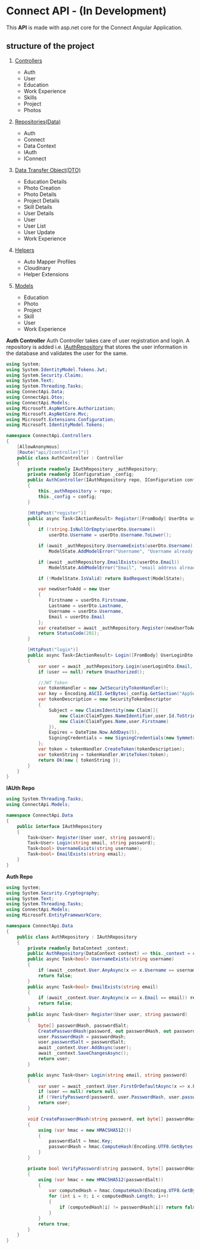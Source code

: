# Connect API - (In Development)
This **API** is made with asp.net core for the Connect Angular Application.

## structure of the project
1. [Controllers](https://github.com/knowTheHp/connect-api/tree/master/Controllers)
    * Auth
    * User
    * Education
    * Work Experience
    * Skills
    * Project
    * Photos
    
2. [Repositories(Data)](https://github.com/knowTheHp/connect-api/tree/master/Data)
    * Auth
    * Connect
    * Data Context
    * IAuth
    * IConnect


3. [Data Transfer Object(DTO)](https://github.com/knowTheHp/connect-api/tree/master/Dtos)
    * Education Details
    * Photo Creation
    * Photo Details
    * Project Details
    * Skill Details
    * User Details
    * User
    * User List
    * User Update
    * Work Experience

4. [Helpers](https://github.com/knowTheHp/connect-api/tree/master/Helpers)
    * Auto Mapper Profiles
    * Cloudinary
    * Helper Extensions
    
5. [Models](https://github.com/knowTheHp/connect-api/tree/master/Models)
    * Education
    * Photo
    * Project
    * Skill
    * User
    * Work Experience
    
    
**Auth Controller**
Auth Controller takes care of user registration and login. A repository is added i.e. [IAuthRepository](https://github.com/knowTheHp/connect-api/blob/master/Data/IAuthRepository.cs) that stores the user information in the database and validates the user for the same.

```c#
using System;
using System.IdentityModel.Tokens.Jwt;
using System.Security.Claims;
using System.Text;
using System.Threading.Tasks;
using ConnectApi.Data;
using ConnectApi.Dtos;
using ConnectApi.Models;
using Microsoft.AspNetCore.Authorization;
using Microsoft.AspNetCore.Mvc;
using Microsoft.Extensions.Configuration;
using Microsoft.IdentityModel.Tokens;

namespace ConnectApi.Controllers
{
    [AllowAnonymous]
    [Route("api/[controller]")]
    public class AuthController : Controller
    {
        private readonly IAuthRepository _authRepository;
        private readonly IConfiguration _config;
        public AuthController(IAuthRepository repo, IConfiguration config)
        {
            this._authRepository = repo;
            this._config = config;
        }

        [HttpPost("register")]
        public async Task<IActionResult> Register([FromBody] UserDto userDto)
        {
            if (!string.IsNullOrEmpty(userDto.Username))
                userDto.Username = userDto.Username.ToLower();

            if (await _authRepository.UsernameExists(userDto.Username))
                ModelState.AddModelError("Username", "Username already exists");

            if (await _authRepository.EmailExists(userDto.Email))
                ModelState.AddModelError("Email", "email address already exists");

            if (!ModelState.IsValid) return BadRequest(ModelState);

            var newUserToAdd = new User
            {
                Firstname = userDto.Firstname,
                Lastname = userDto.Lastname,
                Username = userDto.Username,
                Email = userDto.Email
            };
            var createUser = await _authRepository.Register(newUserToAdd, userDto.Password);
            return StatusCode(201);
        }

        [HttpPost("login")]
        public async Task<IActionResult> Login([FromBody] UserLoginDto userLoginDto)
        {
            var user = await _authRepository.Login(userLoginDto.Email, userLoginDto.Password);
            if (user == null) return Unauthorized();

            //JWT Token
            var tokenHandler = new JwtSecurityTokenHandler();
            var key = Encoding.ASCII.GetBytes(_config.GetSection("AppSettings:Token").Value);
            var tokenDescription = new SecurityTokenDescriptor
            {
                Subject = new ClaimsIdentity(new Claim[]{
                    new Claim(ClaimTypes.NameIdentifier,user.Id.ToString()),
                    new Claim(ClaimTypes.Name,user.Firstname)
                }),
                Expires = DateTime.Now.AddDays(5),
                SigningCredentials = new SigningCredentials(new SymmetricSecurityKey(key), SecurityAlgorithms.HmacSha512Signature)
            };
            var token = tokenHandler.CreateToken(tokenDescription);
            var tokenString = tokenHandler.WriteToken(token);
            return Ok(new { tokenString });
        }
    }
}
````

**IAUth Repo**

```c#
using System.Threading.Tasks;
using ConnectApi.Models;

namespace ConnectApi.Data
{
    public interface IAuthRepository
    {
        Task<User> Register(User user, string password);
        Task<User> Login(string email, string password);
        Task<bool> UsernameExists(string username);
        Task<bool> EmailExists(string email);
    }
}
```
**Auth Repo**
```c#
using System;
using System.Security.Cryptography;
using System.Text;
using System.Threading.Tasks;
using ConnectApi.Models;
using Microsoft.EntityFrameworkCore;

namespace ConnectApi.Data
{
    public class AuthRepository : IAuthRepository
    {
        private readonly DataContext _context;
        public AuthRepository(DataContext context) => this._context = context;
        public async Task<bool> UsernameExists(string username)
        {
            if (await _context.User.AnyAsync(x => x.Username == username)) return true;
            return false;
        }
        public async Task<bool> EmailExists(string email)
        {
            if (await _context.User.AnyAsync(x => x.Email == email)) return true;
            return false;
        }
        public async Task<User> Register(User user, string password)
        {
            byte[] passwordHash, passwordSalt;
            CreatePasswordHash(password, out passwordHash, out passwordSalt);
            user.PasswordHash = passwordHash;
            user.passwordSalt = passwordSalt;
            await _context.User.AddAsync(user);
            await _context.SaveChangesAsync();
            return user;
        }

        public async Task<User> Login(string email, string password)
        {
            var user = await _context.User.FirstOrDefaultAsync(x => x.Email == email);
            if (user == null) return null;
            if (!VerifyPassword(password, user.PasswordHash, user.passwordSalt)) return null;
            return user;
        }

        void CreatePasswordHash(string password, out byte[] passwordHash, out byte[] passwordSalt)
        {
            using (var hmac = new HMACSHA512())
            {
                passwordSalt = hmac.Key;
                passwordHash = hmac.ComputeHash(Encoding.UTF8.GetBytes(password));
            }
        }

        private bool VerifyPassword(string password, byte[] passwordHash, byte[] passwordSalt)
        {
            using (var hmac = new HMACSHA512(passwordSalt))
            {
                var computedHash = hmac.ComputeHash(Encoding.UTF8.GetBytes(password));
                for (int i = 0; i < computedHash.Length; i++)
                {
                    if (computedHash[i] != passwordHash[i]) return false;
                }
            }
            return true;
        }
    }
}
```
